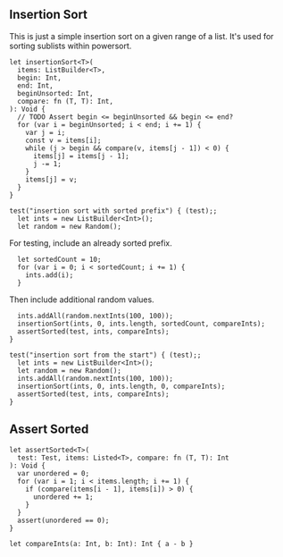 ## Insertion Sort

This is just a simple insertion sort on a given range of a list. It's used for
sorting sublists within powersort.

    let insertionSort<T>(
      items: ListBuilder<T>,
      begin: Int,
      end: Int,
      beginUnsorted: Int,
      compare: fn (T, T): Int,
    ): Void {
      // TODO Assert begin <= beginUnsorted && begin <= end?
      for (var i = beginUnsorted; i < end; i += 1) {
        var j = i;
        const v = items[i];
        while (j > begin && compare(v, items[j - 1]) < 0) {
          items[j] = items[j - 1];
          j -= 1;
        }
        items[j] = v;
      }
    }

    test("insertion sort with sorted prefix") { (test);;
      let ints = new ListBuilder<Int>();
      let random = new Random();

For testing, include an already sorted prefix.

      let sortedCount = 10;
      for (var i = 0; i < sortedCount; i += 1) {
        ints.add(i);
      }

Then include additional random values.

      ints.addAll(random.nextInts(100, 100));
      insertionSort(ints, 0, ints.length, sortedCount, compareInts);
      assertSorted(test, ints, compareInts);
    }

    test("insertion sort from the start") { (test);;
      let ints = new ListBuilder<Int>();
      let random = new Random();
      ints.addAll(random.nextInts(100, 100));
      insertionSort(ints, 0, ints.length, 0, compareInts);
      assertSorted(test, ints, compareInts);
    }

## Assert Sorted

    let assertSorted<T>(
      test: Test, items: Listed<T>, compare: fn (T, T): Int
    ): Void {
      var unordered = 0;
      for (var i = 1; i < items.length; i += 1) {
        if (compare(items[i - 1], items[i]) > 0) {
          unordered += 1;
        }
      }
      assert(unordered == 0);
    }

    let compareInts(a: Int, b: Int): Int { a - b }
